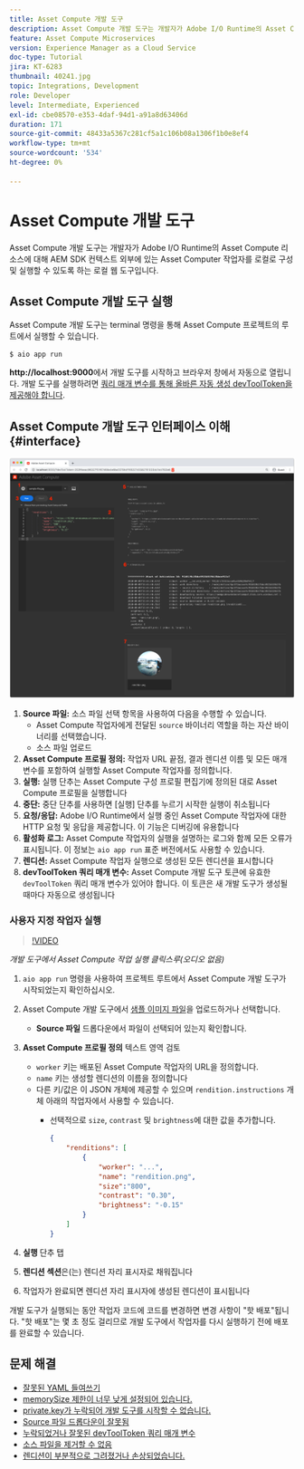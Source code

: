 ```yaml
---
title: Asset Compute 개발 도구
description: Asset Compute 개발 도구는 개발자가 Adobe I/O Runtime의 Asset Compute 리소스에 대해 AEM SDK 컨텍스트 외부에 있는 Asset Computer 작업자를 로컬로 구성 및 실행할 수 있도록 하는 로컬 웹 도구입니다.
feature: Asset Compute Microservices
version: Experience Manager as a Cloud Service
doc-type: Tutorial
jira: KT-6283
thumbnail: 40241.jpg
topic: Integrations, Development
role: Developer
level: Intermediate, Experienced
exl-id: cbe08570-e353-4daf-94d1-a91a8d63406d
duration: 171
source-git-commit: 48433a5367c281cf5a1c106b08a1306f1b0e8ef4
workflow-type: tm+mt
source-wordcount: '534'
ht-degree: 0%

---
```


# Asset Compute 개발 도구

Asset Compute 개발 도구는 개발자가 Adobe I/O Runtime의 Asset Compute 리소스에 대해 AEM SDK 컨텍스트 외부에 있는 Asset Computer 작업자를 로컬로 구성 및 실행할 수 있도록 하는 로컬 웹 도구입니다.

## Asset Compute 개발 도구 실행

Asset Compute 개발 도구는 terminal 명령을 통해 Asset Compute 프로젝트의 루트에서 실행할 수 있습니다.

```
$ aio app run
```

__http://localhost:9000__&#x200B;에서 개발 도구를 시작하고 브라우저 창에서 자동으로 열립니다. 개발 도구를 실행하려면 [쿼리 매개 변수를 통해 올바른 자동 생성 devToolToken을 제공해야 합니다](#troubleshooting__devtooltoken).

## Asset Compute 개발 도구 인터페이스 이해{#interface}

![Asset Compute 개발 도구](./assets/development-tool/asset-compute-dev-tool.png)

1. __Source 파일:__ 소스 파일 선택 항목을 사용하여 다음을 수행할 수 있습니다.
   + Asset Compute 작업자에게 전달된 `source` 바이너리 역할을 하는 자산 바이너리를 선택했습니다.
   + 소스 파일 업로드
1. __Asset Compute 프로필 정의:__ 작업자 URL 끝점, 결과 렌디션 이름 및 모든 매개 변수를 포함하여 실행할 Asset Compute 작업자를 정의합니다.
1. __실행:__ 실행 단추는 Asset Compute 구성 프로필 편집기에 정의된 대로 Asset Compute 프로필을 실행합니다
1. __중단:__ 중단 단추를 사용하면 [실행] 단추를 누르기 시작한 실행이 취소됩니다
1. __요청/응답:__ Adobe I/O Runtime에서 실행 중인 Asset Compute 작업자에 대한 HTTP 요청 및 응답을 제공합니다. 이 기능은 디버깅에 유용합니다
1. __활성화 로그:__ Asset Compute 작업자의 실행을 설명하는 로그와 함께 모든 오류가 표시됩니다. 이 정보는 `aio app run` 표준 버전에서도 사용할 수 있습니다.
1. __렌디션:__ Asset Compute 작업자 실행으로 생성된 모든 렌디션을 표시합니다
1. __devToolToken 쿼리 매개 변수:__ Asset Compute 개발 도구 토큰에 유효한 `devToolToken` 쿼리 매개 변수가 있어야 합니다. 이 토큰은 새 개발 도구가 생성될 때마다 자동으로 생성됩니다

### 사용자 지정 작업자 실행

>[!VIDEO](https://video.tv.adobe.com/v/40241?quality=12&learn=on)

_개발 도구에서 Asset Compute 작업 실행 클릭스루(오디오 없음)_

1. `aio app run` 명령을 사용하여 프로젝트 루트에서 Asset Compute 개발 도구가 시작되었는지 확인하십시오.
1. Asset Compute 개발 도구에서 [샘플 이미지 파일](../assets/samples/sample-file.jpg)을 업로드하거나 선택합니다.
   + __Source 파일__ 드롭다운에서 파일이 선택되어 있는지 확인합니다.
1. __Asset Compute 프로필 정의__ 텍스트 영역 검토
   + `worker` 키는 배포된 Asset Compute 작업자의 URL을 정의합니다.
   + `name` 키는 생성할 렌디션의 이름을 정의합니다
   + 다른 키/값은 이 JSON 개체에 제공할 수 있으며 `rendition.instructions` 개체 아래의 작업자에서 사용할 수 있습니다.
      + 선택적으로 `size`, `contrast` 및 `brightness`에 대한 값을 추가합니다.

        ```json
        {
            "renditions": [
                {
                    "worker": "...",
                    "name": "rendition.png",
                    "size":"800",
                    "contrast": "0.30",
                    "brightness": "-0.15"
                }
            ]
        }
        ```

1. __실행__ 단추 탭
1. __렌디션 섹션__&#x200B;은(는) 렌디션 자리 표시자로 채워집니다
1. 작업자가 완료되면 렌디션 자리 표시자에 생성된 렌디션이 표시됩니다

개발 도구가 실행되는 동안 작업자 코드에 코드를 변경하면 변경 사항이 &quot;핫 배포&quot;됩니다. &quot;핫 배포&quot;는 몇 초 정도 걸리므로 개발 도구에서 작업자를 다시 실행하기 전에 배포를 완료할 수 있습니다.

## 문제 해결

+ [잘못된 YAML 들여쓰기](../troubleshooting.md#incorrect-yaml-indentation)
+ [memorySize 제한이 너무 낮게 설정되어 있습니다.](../troubleshooting.md#memorysize-limit-is-set-too-low)
+ [private.key가 누락되어 개발 도구를 시작할 수 없습니다.](../troubleshooting.md#missing-private-key)
+ [Source 파일 드롭다운이 잘못됨](../troubleshooting.md#source-files-dropdown-incorrect)
+ [누락되었거나 잘못된 devToolToken 쿼리 매개 변수](../troubleshooting.md#missing-or-invalid-devtooltoken-query-parameter)
+ [소스 파일을 제거할 수 없음](../troubleshooting.md#unable-to-remove-source-files)
+ [렌디션이 부분적으로 그려졌거나 손상되었습니다.](../troubleshooting.md#rendition-returned-partially-drawn-or-corrupt)
